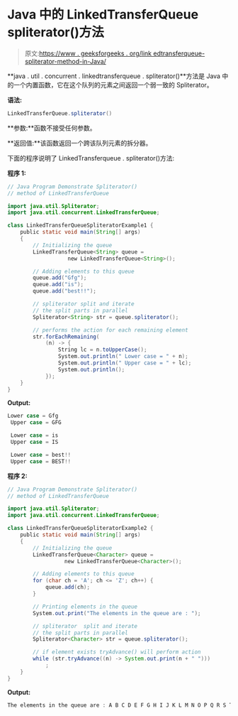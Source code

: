 # Java 中的 LinkedTransferQueue spliterator()方法

> 原文:[https://www . geeksforgeeks . org/link edtransferqueue-spliterator-method-in-Java/](https://www.geeksforgeeks.org/linkedtransferqueue-spliterator-method-in-java/)

**java . util . concurrent . linkedtransferqueue . spliterator()**方法是 Java 中的一个内置函数，它在这个队列的元素之间返回一个弱一致的 Spliterator。

**语法:**

```java
LinkedTransferQueue.spliterator()  

```

**参数:**函数不接受任何参数。

**返回值:**该函数返回一个跨该队列元素的拆分器。

下面的程序说明了 LinkedTransferqueue . spliterator()方法:

**程序 1:**

```java
// Java Program Demonstrate Spliterator()
// method of LinkedTransferQueue 

import java.util.Spliterator;
import java.util.concurrent.LinkedTransferQueue;

class LinkedTransferQueueSpliteratorExample1 {
    public static void main(String[] args)
    {
        // Initializing the queue
        LinkedTransferQueue<String> queue = 
                   new LinkedTransferQueue<String>();

        // Adding elements to this queue
        queue.add("Gfg");
        queue.add("is");
        queue.add("best!!");

        // spliterator split and iterate
        // the split parts in parallel
        Spliterator<String> str = queue.spliterator();

        // performs the action for each remaining element
        str.forEachRemaining(
            (n) -> {
                String lc = n.toUpperCase();
                System.out.println(" Lower case = " + n);
                System.out.println(" Upper case = " + lc);
                System.out.println();
            });
    }
}
```

**Output:**

```java
Lower case = Gfg
 Upper case = GFG

 Lower case = is
 Upper case = IS

 Lower case = best!!
 Upper case = BEST!!

```

**程序 2:**

```java
// Java Program Demonstrate Spliterator()
// method of LinkedTransferQueue 

import java.util.Spliterator;
import java.util.concurrent.LinkedTransferQueue;

class LinkedTransferQueueSpliteratorExample2 {
    public static void main(String[] args)
    {
        // Initializing the queue
        LinkedTransferQueue<Character> queue =
                  new LinkedTransferQueue<Character>();

        // Adding elements to this queue
        for (char ch = 'A'; ch <= 'Z'; ch++) {
            queue.add(ch);
        }

        // Printing elements in the queue
        System.out.print("The elements in the queue are : ");

        // spliterator  split and iterate
        // the split parts in parallel
        Spliterator<Character> str = queue.spliterator();

        // if element exists tryAdvance() will perform action
        while (str.tryAdvance((n) -> System.out.print(n + " ")))
            ;
    }
}
```

**Output:**

```java
The elements in the queue are : A B C D E F G H I J K L M N O P Q R S T U V W X Y Z

```